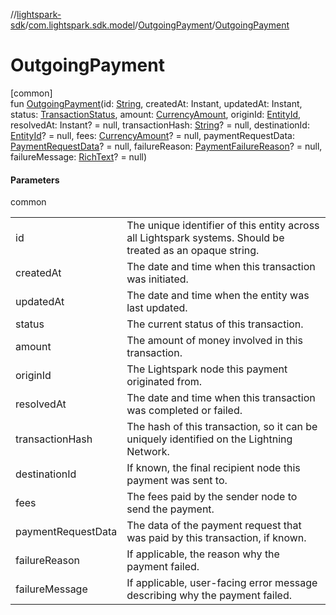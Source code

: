 //[lightspark-sdk](../../../index.md)/[com.lightspark.sdk.model](../index.md)/[OutgoingPayment](index.md)/[OutgoingPayment](-outgoing-payment.md)

# OutgoingPayment

[common]\
fun [OutgoingPayment](-outgoing-payment.md)(id: [String](https://kotlinlang.org/api/latest/jvm/stdlib/kotlin/-string/index.html), createdAt: Instant, updatedAt: Instant, status: [TransactionStatus](../-transaction-status/index.md), amount: [CurrencyAmount](../-currency-amount/index.md), originId: [EntityId](../-entity-id/index.md), resolvedAt: Instant? = null, transactionHash: [String](https://kotlinlang.org/api/latest/jvm/stdlib/kotlin/-string/index.html)? = null, destinationId: [EntityId](../-entity-id/index.md)? = null, fees: [CurrencyAmount](../-currency-amount/index.md)? = null, paymentRequestData: [PaymentRequestData](../-payment-request-data/index.md)? = null, failureReason: [PaymentFailureReason](../-payment-failure-reason/index.md)? = null, failureMessage: [RichText](../-rich-text/index.md)? = null)

#### Parameters

common

| | |
|---|---|
| id | The unique identifier of this entity across all Lightspark systems. Should be treated as an opaque string. |
| createdAt | The date and time when this transaction was initiated. |
| updatedAt | The date and time when the entity was last updated. |
| status | The current status of this transaction. |
| amount | The amount of money involved in this transaction. |
| originId | The Lightspark node this payment originated from. |
| resolvedAt | The date and time when this transaction was completed or failed. |
| transactionHash | The hash of this transaction, so it can be uniquely identified on the Lightning Network. |
| destinationId | If known, the final recipient node this payment was sent to. |
| fees | The fees paid by the sender node to send the payment. |
| paymentRequestData | The data of the payment request that was paid by this transaction, if known. |
| failureReason | If applicable, the reason why the payment failed. |
| failureMessage | If applicable, user-facing error message describing why the payment failed. |
